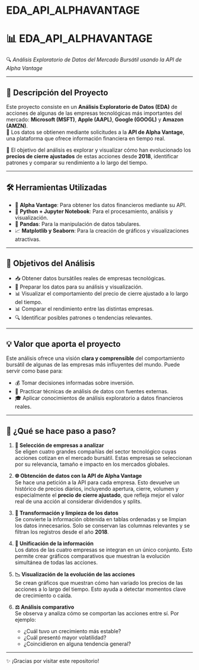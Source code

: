 # EDA_API_ALPHAVANTAGE

# 📊 EDA_API_ALPHAVANTAGE

🔍 _Análisis Exploratorio de Datos del Mercado Bursátil usando la API de Alpha Vantage_

---

## 🧠 Descripción del Proyecto

Este proyecto consiste en un **Análisis Exploratorio de Datos (EDA)** de acciones de algunas de las empresas tecnológicas más importantes del mercado: **Microsoft (MSFT)**, **Apple (AAPL)**, **Google (GOOGL)** y **Amazon (AMZN)**.  
📡 Los datos se obtienen mediante solicitudes a la **API de Alpha Vantage**, una plataforma que ofrece información financiera en tiempo real.

🎯 El objetivo del análisis es explorar y visualizar cómo han evolucionado los **precios de cierre ajustados** de estas acciones desde **2018**, identificar patrones y comparar su rendimiento a lo largo del tiempo.

---

## 🛠️ Herramientas Utilizadas

- 🔑 **Alpha Vantage**: Para obtener los datos financieros mediante su API.  
- 🐍 **Python + Jupyter Notebook**: Para el procesamiento, análisis y visualización.  
- 🧮 **Pandas**: Para la manipulación de datos tabulares.  
- 📈 **Matplotlib y Seaborn**: Para la creación de gráficos y visualizaciones atractivas.  

---

## 🎯 Objetivos del Análisis

- 📥 Obtener datos bursátiles reales de empresas tecnológicas.  
- 🧹 Preparar los datos para su análisis y visualización.  
- 📊 Visualizar el comportamiento del precio de cierre ajustado a lo largo del tiempo.  
- 📊 Comparar el rendimiento entre las distintas empresas.  
- 🔍 Identificar posibles patrones o tendencias relevantes.  

---

## 💡 Valor que aporta el proyecto

Este análisis ofrece una visión **clara y comprensible** del comportamiento bursátil de algunas de las empresas más influyentes del mundo. Puede servir como base para:

- 💰 Tomar decisiones informadas sobre inversión.  
- 🧪 Practicar técnicas de análisis de datos con fuentes externas.  
- 🎓 Aplicar conocimientos de análisis exploratorio a datos financieros reales.  

---

## 🔎 ¿Qué se hace paso a paso?

1. **📌 Selección de empresas a analizar**  
   Se eligen cuatro grandes compañías del sector tecnológico cuyas acciones cotizan en el mercado bursátil. Estas empresas se seleccionan por su relevancia, tamaño e impacto en los mercados globales.

2. **🌐 Obtención de datos con la API de Alpha Vantage**  
   Se hace una petición a la API para cada empresa. Esto devuelve un histórico de precios diarios, incluyendo apertura, cierre, volumen y especialmente el **precio de cierre ajustado**, que refleja mejor el valor real de una acción al considerar dividendos y splits.

3. **🧼 Transformación y limpieza de los datos**  
   Se convierte la información obtenida en tablas ordenadas y se limpian los datos innecesarios. Solo se conservan las columnas relevantes y se filtran los registros desde el año **2018**.

4. **🔗 Unificación de la información**  
   Los datos de las cuatro empresas se integran en un único conjunto. Esto permite crear gráficos comparativos que muestran la evolución simultánea de todas las acciones.

5. **📉 Visualización de la evolución de las acciones**  
   Se crean gráficos que muestran cómo han variado los precios de las acciones a lo largo del tiempo. Esto ayuda a detectar momentos clave de crecimiento o caída.

6. **⚖️ Análisis comparativo**  
   Se observa y analiza cómo se comportan las acciones entre sí. Por ejemplo:

   - ¿Cuál tuvo un crecimiento más estable?  
   - ¿Cuál presentó mayor volatilidad?  
   - ¿Coincidieron en alguna tendencia general?

---

✨ ¡Gracias por visitar este repositorio!  

